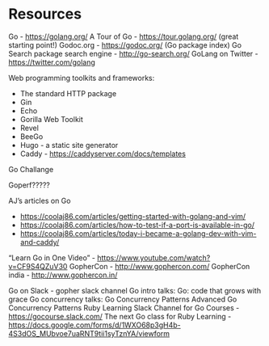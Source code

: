 # Resources

Go - https://golang.org/
A Tour of Go - https://tour.golang.org/ (great starting point!)
Godoc.org - https://godoc.org/ (Go package index)
Go Search package search engine - http://go-search.org/
GoLang on Twitter - https://twitter.com/golang

Web programming toolkits and frameworks:
- The standard HTTP package
- Gin
- Echo
- Gorilla Web Toolkit
- Revel
- BeeGo
- Hugo - a static site generator
- Caddy - https://caddyserver.com/docs/templates

Go Challange

Goperf?????

AJ’s articles on Go
- https://coolaj86.com/articles/getting-started-with-golang-and-vim/
- https://coolaj86.com/articles/how-to-test-if-a-port-is-available-in-go/
- https://coolaj86.com/articles/today-i-became-a-golang-dev-with-vim-and-caddy/

“Learn Go in One Video” - https://www.youtube.com/watch?v=CF9S4QZuV30
GopherCon - http://www.gophercon.com/
GopherCon india - http://www.gophercon.in/

Go on Slack - gopher slack channel
Go intro talks:
Go: code that grows with grace
Go concurrency talks:
Go Concurrency Patterns
Advanced Go Concurrency Patterns
Ruby Learning Slack Channel for Go Courses - https://gocourse.slack.com/
The next Go class for Ruby Learning - https://docs.google.com/forms/d/1WXO68p3gH4b-4S3dOS_MUbvoe7uaRNT9tii1syTznYA/viewform
